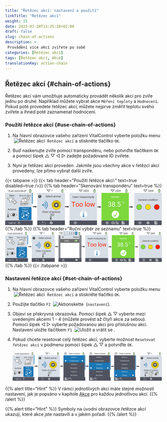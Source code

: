```yaml
---
title: "Řetězec akcí: nastavení a použití"
linkTitle: "Řetězec akcí"
weight: 15
date: 2023-07-28T13:25:28+02:00
draft: false
slug: chain-of-actions
description: >
 Provádění více akcí zvířete po sobě
categories: [Řetězec akcí]
tags: [Řetězec akcí, Akce]
translationKey: action-chain
---
```

## Řetězec akcí {#chain-of-actions}

Řetězec akcí vám umožňuje automaticky provádět několik akcí pro zvíře jednu po druhé. Například můžete vybrat akce `Měření teploty` a `Hodnocení`. Pokud poté provedete řetězec akcí, můžete nejprve změřit teplotu svého zvířete a ihned poté zaznamenat hodnocení.

### Použití řetězce akcí {#use-chain-of-actions}

1. Na hlavní obrazovce vašeho zařízení VitalControl vyberte položku menu &nbsp;<img src="/icons/actions/action-chain.svg" width="35" align="bottom" alt="Řetězec akcí" />&nbsp; `Řetězec akcí` a stiskněte tlačítko `OK`.

2. Buď naskenujte zvíře pomocí transpondéru, nebo potvrďte tlačítkem `OK` a pomocí šipek △ ▽ ◁ ▷ zadejte požadované ID zvířete.

3. Nyní je řetězec akcí proveden. Jakmile jsou všechny akce v řetězci akcí provedeny, lze přímo vybrat další zvíře.

{{< tabpane >}}
{{< tab header="Použití řetězce akcí:" text=true disabled=true />}}
{{% tab header="Skenování transpondéru" text=true %}}
![VitalControl: Menu řetězce akcí](images/chainofactions-scan.png "Řetězec akcí")
{{% /tab %}}
{{% tab header="Ruční výběr ze seznamu" text=true %}}
![VitalControl: Menu řetězce akcí](images/chainofactions.png "Řetězec akcí")
{{% /tab %}}
{{< /tabpane >}}

### Nastavení řetězce akcí {#set-chain-of-actions}

1. Na hlavní obrazovce vašeho zařízení VitalControl vyberte položku menu &nbsp;<img src="/icons/actions/action-chain.svg" width="35" align="bottom" alt="Řetězec akcí" />&nbsp; `Řetězec akcí` a stiskněte tlačítko `OK`.

2. Použijte tlačítko `F2` &nbsp;<img src="/icons/gear.svg" width="25" align="bottom" alt="Aktionskette" />&nbsp; (`nastavení`).

3. Objeví se překryvná obrazovka. Pomocí šipek △ ▽ vyberte mezi uvedenými akcemi 1 - 4 (můžete provést až čtyři akce za sebou). Pomocí šipek ◁ ▷ vyberte požadovanou akci pro příslušnou akci. Nastavení uložte tlačítkem `F1` &nbsp;<img src="/icons/footer/save_exit.svg" width="65" align="bottom" alt="Uložit a vrátit se" />&nbsp;.


4. Pokud chcete resetovat celý řetězec akcí, vyberte možnost `Resetovat řetězec akcí` v podmenu pomocí šipek △ ▽ a potvrďte `OK`.

    ![VitalControl: Menu řetězec akcí](images/setchainofactions.png "Nastavit řetězec akcí")

{{% alert title="Hint" %}}
V rámci jednotlivých akcí máte stejné možnosti nastavení, jak je popsáno v kapitole [Akce](../actions) pro každou jednotlivou akci.
{{% /alert %}}

{{% alert title="Hint" %}}
Symboly na úvodní obrazovce řetězce akcí ukazují, které akce jste nastavili a v jakém pořadí.
{{% /alert %}}
